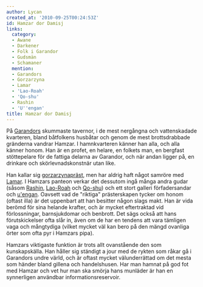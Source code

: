 ```yaml
---
author: Lycan
created_at: '2010-09-25T00:24:53Z'
id: Hamzar dor Damisj
links:
  category:
  - Awane
  - Darkener
  - Folk i Garandor
  - Gudsmän
  - Schamaner
  mention:
  - Garandors
  - Gorzarzyna
  - Lamar
  - 'Lao-Roah'
  - 'Qo-shu'
  - Rashin
  - 'U''engan'
title: Hamzar dor Damisj
---
```


På [Garandors] skummaste tavernor, i de mest nergångna och vattenskadade kvarteren, bland båtfolkens
husbåtar och genom de mest brottsdrabbade gränderna vandrar Hamzar. I hamnkvarteren känner han alla,
och alla känner honom. Han är en profet, en helare, en folkets man, en bergfast stöttepelare för de
fattiga delarna av Garandor, och när andan ligger på, en drinkare och skörlevnadskonstnär utan like.

Han kallar sig [gorzarzynapräst], men har aldrig haft något samröre med [Lamar]. I Hamzars panteon
verkar det dessutom ingå många andra gudar (såsom [Rashin], [Lao-Roah] och [Qo-shu]) och ett stort
galleri förfadersandar och [u'engan]. Oavsett vad de "riktiga" prästerskapen tycker om honom (oftast
illa) är det uppenbart att han besitter någon slags makt. Han är vida berömd för sina helande
krafter, och är mycket eftertraktad vid förlossningar, barnsjukdomar och benbrott. Det sägs också
att hans förutskickelser ofta slår in, även om de har en tendens att vara tämligen vaga och
mångtydiga (vilket mycket väl kan bero på den mängd ovanliga örter som ofta pyr i Hamzars pipa).

Hamzars viktigaste funktion är trots allt ovanstående den som kunskapskälla. Han håller sig ständigt
a jour med de rykten som råkar gå i Garandors undre värld, och är oftast mycket välunderrättad om
det mesta som händer bland gillena och handelshusen. Har man hamnat på god fot med Hamzar och vet
hur man ska smörja hans munläder är han en synnerligen användbar informationsreservoir.

  [Garandors]: Garandors
  [gorzarzynapräst]: Gorzarzyna
  [Lamar]: Lamar
  [Rashin]: Rashin
  [Lao-Roah]: Lao-Roah
  [Qo-shu]: Qo-shu
  [u'engan]: Uengan